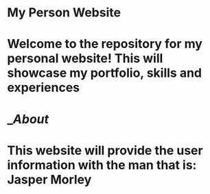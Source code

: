 # __My Person Website__
# Welcome to the repository for my personal website! This will showcase my portfolio, skills and experiences

# __About_
# This website will provide the user information with the man that is: Jasper Morley
